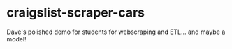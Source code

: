 # craigslist-scraper-cars
Dave's polished demo for students for webscraping and ETL... and maybe a model!
